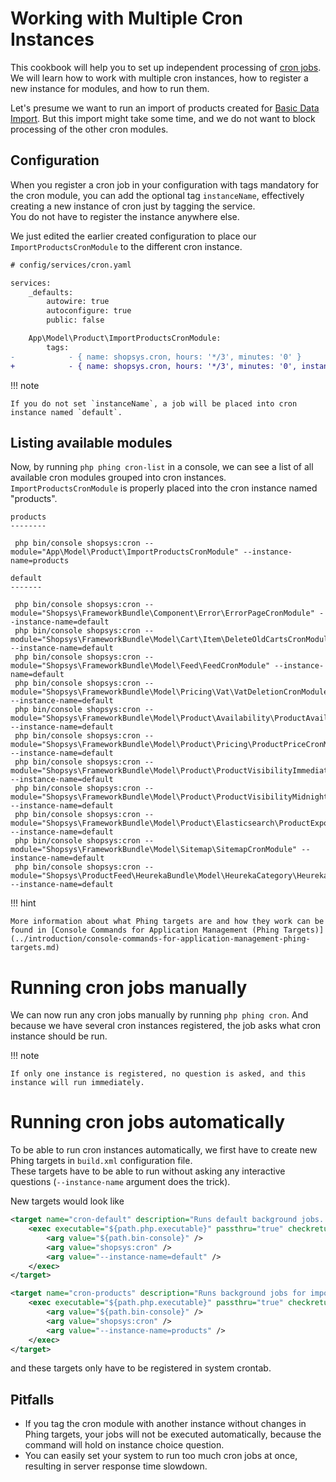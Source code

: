 # Working with Multiple Cron Instances

This cookbook will help you to set up independent processing of [cron jobs](../introduction/cron.md).
We will learn how to work with multiple cron instances, how to register a new instance for modules, and how to run them.

Let's presume we want to run an import of products created for [Basic Data Import](./basic-data-import.md).
But this import might take some time, and we do not want to block processing of the other cron modules.

## Configuration

When you register a cron job in your configuration with tags mandatory for the cron module, you can add the optional tag `instanceName`,
effectively creating a new instance of cron just by tagging the service.  
You do not have to register the instance anywhere else.

We just edited the earlier created configuration to place our `ImportProductsCronModule` to the different cron instance.

```diff
# config/services/cron.yaml

services:
    _defaults:
        autowire: true
        autoconfigure: true
        public: false

    App\Model\Product\ImportProductsCronModule:
        tags:
-            - { name: shopsys.cron, hours: '*/3', minutes: '0' }
+            - { name: shopsys.cron, hours: '*/3', minutes: '0', instanceName: products }
```

!!! note

    If you do not set `instanceName`, a job will be placed into cron instance named `default`.

## Listing available modules

Now, by running `php phing cron-list` in a console, we can see a list of all available cron modules grouped into cron instances.  
`ImportProductsCronModule` is properly placed into the cron instance named "products".

```no-highlight
products
--------

 php bin/console shopsys:cron --module="App\Model\Product\ImportProductsCronModule" --instance-name=products

default
-------

 php bin/console shopsys:cron --module="Shopsys\FrameworkBundle\Component\Error\ErrorPageCronModule" --instance-name=default
 php bin/console shopsys:cron --module="Shopsys\FrameworkBundle\Model\Cart\Item\DeleteOldCartsCronModule" --instance-name=default
 php bin/console shopsys:cron --module="Shopsys\FrameworkBundle\Model\Feed\FeedCronModule" --instance-name=default
 php bin/console shopsys:cron --module="Shopsys\FrameworkBundle\Model\Pricing\Vat\VatDeletionCronModule" --instance-name=default
 php bin/console shopsys:cron --module="Shopsys\FrameworkBundle\Model\Product\Availability\ProductAvailabilityCronModule" --instance-name=default
 php bin/console shopsys:cron --module="Shopsys\FrameworkBundle\Model\Product\Pricing\ProductPriceCronModule" --instance-name=default
 php bin/console shopsys:cron --module="Shopsys\FrameworkBundle\Model\Product\ProductVisibilityImmediateCronModule" --instance-name=default
 php bin/console shopsys:cron --module="Shopsys\FrameworkBundle\Model\Product\ProductVisibilityMidnightCronModule" --instance-name=default
 php bin/console shopsys:cron --module="Shopsys\FrameworkBundle\Model\Product\Elasticsearch\ProductExportCronModule" --instance-name=default
 php bin/console shopsys:cron --module="Shopsys\FrameworkBundle\Model\Sitemap\SitemapCronModule" --instance-name=default
 php bin/console shopsys:cron --module="Shopsys\ProductFeed\HeurekaBundle\Model\HeurekaCategory\HeurekaCategoryCronModule" --instance-name=default
```

!!! hint

    More information about what Phing targets are and how they work can be found in [Console Commands for Application Management (Phing Targets)](../introduction/console-commands-for-application-management-phing-targets.md)

# Running cron jobs manually

We can now run any cron jobs manually by running `php phing cron`.
And because we have several cron instances registered, the job asks what cron instance should be run.

!!! note

    If only one instance is registered, no question is asked, and this instance will run immediately.

# Running cron jobs automatically

To be able to run cron instances automatically, we first have to create new Phing targets in `build.xml` configuration file.  
These targets have to be able to run without asking any interactive questions (`--instance-name` argument does the trick).

New targets would look like

```xml
<target name="cron-default" description="Runs default background jobs. Should be executed periodically by system Cron every 5 minutes.">
    <exec executable="${path.php.executable}" passthru="true" checkreturn="true">
        <arg value="${path.bin-console}" />
        <arg value="shopsys:cron" />
        <arg value="--instance-name=default" />
    </exec>
</target>

<target name="cron-products" description="Runs background jobs for import of products. Should be executed periodically by system Cron every 5 minutes.">
    <exec executable="${path.php.executable}" passthru="true" checkreturn="true">
        <arg value="${path.bin-console}" />
        <arg value="shopsys:cron" />
        <arg value="--instance-name=products" />
    </exec>
</target>
```

and these targets only have to be registered in system crontab.

## Pitfalls

-   If you tag the cron module with another instance without changes in Phing targets, your jobs will not be executed automatically, because the command will hold on instance choice question.
-   You can easily set your system to run too much cron jobs at once, resulting in server response time slowdown.
